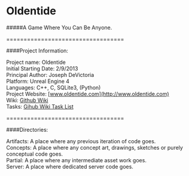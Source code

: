 # Oldentide

#####A Game Where You Can Be Anyone.

==================================

####Project Information:

Project name: Oldentide<br>
Initial Starting Date: 2/9/2013<br>
Principal Author: Joseph DeVictoria<br>
Platform: Unreal Engine 4<br>
Languages: C++, C, SQLite3, (Python)<br>
Project Website: [www.oldentide.com](http://www.oldentide.com)<br>
Wiki: [Github Wiki](https://github.com/Oldentide/Oldentide/wiki)<br>
Tasks: [Gihub Wiki Task List](https://github.com/Oldentide/Oldentide/wiki/Tasks)<br>

==================================

####Directories:

Artifacts: A place where any previous iteration of code goes.<br>
Concepts:  A place where any concept art, drawings, sketches or purely conceptual code goes.<br>
Partial:   A place where any intermediate asset work goes.<br>
Server:    A place where dedicated server code goes.<br>

